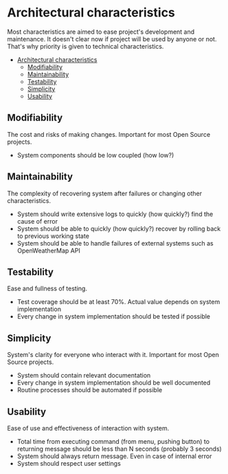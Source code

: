 # Architectural characteristics

Most characteristics are aimed to ease project's development and maintenance. It doesn't clear now if project will be used by anyone or not. That's why priority is given to technical characteristics.

- [Architectural characteristics](#architectural-characteristics)
  - [Modifiability](#modifiability)
  - [Maintainability](#maintainability)
  - [Testability](#testability)
  - [Simplicity](#simplicity)
  - [Usability](#usability)

## Modifiability

The cost and risks of making changes. Important for most Open Source projects.

- System components should be low coupled (how low?)

## Maintainability

The complexity of recovering system after failures or changing other characteristics.

- System should write extensive logs to quickly (how quickly?) find the cause of error
- System should be able to quickly (how quickly?) recover by rolling back to previous working state
- System should be able to handle failures of external systems such as OpenWeatherMap API

## Testability

Ease and fullness of testing.

- Test coverage should be at least 70%. Actual value depends on system implementation
- Every change in system implementation should be tested if possible

## Simplicity

System's clarity for everyone who interact with it. Important for most Open Source projects.

- System should contain relevant documentation
- Every change in system implementation should be well documented
- Routine processes should be automated if possible

## Usability

Ease of use and effectiveness of interaction with system.

- Total time from executing command (from menu, pushing button) to returning message should be less than N seconds (probably 3 seconds)
- System should always return message. Even in case of internal error
- System should respect user settings
